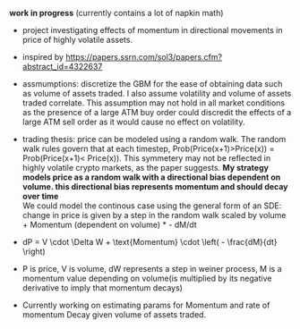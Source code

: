 **work in progress** (currently contains a lot of napkin math) 

- project investigating effects of momentum in directional movements in price of highly volatile assets.    
- inspired by https://papers.ssrn.com/sol3/papers.cfm?abstract_id=4322637   
- assmumptions: discretize the GBM for the ease of obtaining data such as volume of assets traded. I also assume volatility and volume of assets traded correlate. This assumption may not hold in all market conditions as the presence of a large ATM buy order could discredit the effects of a large ATM sell order as it would cause no effect on volatility. 
- trading thesis: price can be modeled using a random walk. The random walk rules govern that at each timestep, Prob(Price(x+1)>Price(x)) = Prob(Price(x+1)< Price(x)). This symmetery may not be reflected in highly volatile crypto markets, as the paper suggests. **My strategy models price as a random walk with a directional bias dependent on volume. this directional bias represents momentum and should decay over time**  
 We could model the continous case using the general form of an SDE: change in price is given by a step in the random walk scaled by volume + Momentum (dependent on volume) * - dM/dt

- dP = V \cdot \Delta W + \text{Momentum} \cdot \left( - \frac{dM}{dt} \right)
- P is price, V is volume, dW represents a step in weiner process, M is a momentum value depending on volume(is multiplied by its negative derivative to imply that momentum decays)

- Currently working on estimating params for Momentum and rate of momentum Decay given volume of assets traded. 